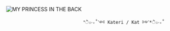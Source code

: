 ![MY PRINCESS  IN THE BACK](https://github.com/user-attachments/assets/13a00d5c-14ac-4aeb-9a5a-3c5984ec7f7f)

                                 *ੈ✩‧₊˚༺ Kateri / Kat ༻*ੈ✩‧₊˚
